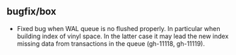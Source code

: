 ## bugfix/box

* Fixed bug when WAL queue is no flushed properly. In particular
 when building index of vinyl space. In the latter case it may lead
 the new index missing data from transactions in the queue (gh-11118, gh-11119).
